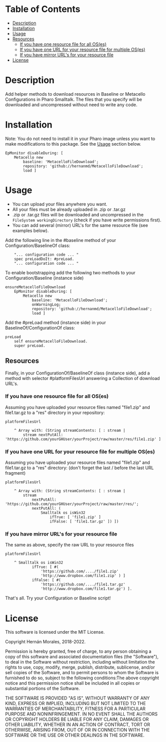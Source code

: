 # Table of Contents

- [Description](#description)
- [Installation](#installation)
- [Usage](#usage)
- [Resources](#resources)
  - [If you have one resource file for all OS(es)](#if-you-have-one-resource-file-for-all-os\(es\))
  - [If you have one URL for your resource file for multiple OS(es)](#if-you-have-one-url-for-your-resource-file-for-multiple-os\(es\))
  - [If you have mirror URL's for your resource file](#if-you-have-mirror-url's-for-your-resource-file)
- [License](#license)

# Description

Add helper methods to download resources in Baseline or Metacello Configurations in Pharo Smalltalk. The files that you specify will be downloaded and uncompressed without need to write any code.

# Installation

Note: You do not need to install it in your Pharo image unless you want to make modifications to this package. See the [Usage](#usage) section below.

```smalltalk
EpMonitor disableDuring: [ 
	Metacello new
		baseline: 'MetacelloFileDownload';
		repository: 'github://hernanmd/MetacelloFileDownload';
		load ]
```

# Usage

- You can upload your files anywhere you want.
- All your files must be already uploaded in .zip or .tar.gz
- .zip or .tar.gz files will be downloaded and uncompressed in the ```FileSystem workingDirectory``` (check if you have write permissions first).
- You can add several (mirror) URL's for the same resource file (see examples below).

Add the following line in the #baseline method of your Configuration/BaselineOf class:

```smalltalk
	"... configuration code ... "
	spec preLoadDoIt: #preLoad.
	"... configuration code ... "
```

To enable bootstrapping add the following two methods to your Configuration/Baseline (instance side)

```smalltalk
ensureMetacelloFileDownload
	EpMonitor disableDuring: [
		Metacello new
			baseline: 'MetacelloFileDownload';
			onWarningLog;
			repository: 'github://hernanmd/MetacelloFileDownload';
			load ]
```

Add the #preLoad method (instance side) in your BaselineOf/ConfigurationOf class:

```smalltalk
preLoad
    self ensureMetacelloFileDownload.
    super preLoad.
```

## Resources

Finally, in your ConfigurationOf/BaselineOf class (instance side), add a method with selector #platformFilesUrl answering a Collection of download URL's. 

### If you have one resource file for all OS(es)

 Assuming you have uploaded your resource files named "file1.zip" and file1.tar.gz to a "res" directory in your repository:
 
```smalltalk
platformFilesUrl

	^ Array with: (String streamContents: [ : stream |		
		stream nextPutAll: 'https://github.com/yourGHUser/yourProject/raw/master/res/file1.zip' ]
```

### If you have one URL for your resource file for multiple OS(es)
 
 Assuming you have uploaded your resource files named "file1.zip" and file1.tar.gz to a "res" directory:
 (don't forget the last / before the last URL fragment)

```smalltalk
platformFilesUrl

	^ Array with: (String streamContents: [ : stream |		
		stream 			
			nextPutAll: 'https://github.com/yourGHUser/yourProject/raw/master/res/';
			nextPutAll: (
				Smalltalk os isWin32 					
					ifTrue: [ 'file1.zip' ]
					ifFalse: [ 'file1.tar.gz' ]) ])
```


### If you have mirror URL's for your resource file

The same as above, specify the raw URL to your resource files

```smalltalk
platformFilesUrl

	^ Smalltalk os isWin32 		
			ifTrue: [ #(
				'https://github.com/..../file1.zip'
				'http://www.dropbox.com/file1.zip' ) ]
			ifFalse: [ #(
				'https://github.com/..../file1.tar.gz'
				'http://www.dropbox.com/file1.tar.gz') ].
```

That's all. Try your Configuration or Baseline script!

# License

This software is licensed under the MIT License.

Copyright Hernán Morales, 2018-2022.

Permission is hereby granted, free of charge, to any person obtaining a copy of this software and associated documentation files (the "Software"), to deal in the Software without restriction, including without limitation the rights to use, copy, modify, merge, publish, distribute, sublicense, and/or sell copies of the Software, and to permit persons to whom the Software is furnished to do so, subject to the following conditions:The above copyright notice and this permission notice shall be included in all copies or substantial portions of the Software.

THE SOFTWARE IS PROVIDED "AS IS", WITHOUT WARRANTY OF ANY KIND, EXPRESS OR IMPLIED, INCLUDING BUT NOT LIMITED TO THE WARRANTIES OF MERCHANTABILITY, FITNESS FOR A PARTICULAR PURPOSE AND NONINFRINGEMENT. IN NO EVENT SHALL THE AUTHORS OR COPYRIGHT HOLDERS BE LIABLE FOR ANY CLAIM, DAMAGES OR OTHER LIABILITY, WHETHER IN AN ACTION OF CONTRACT, TORT OR OTHERWISE, ARISING FROM, OUT OF OR IN CONNECTION WITH THE SOFTWARE OR THE USE OR OTHER DEALINGS IN THE SOFTWARE.
